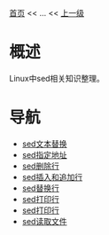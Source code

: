 [首页](/index.md) << ... << [上一级](../index.md)

# 概述
Linux中sed相关知识整理。

# 导航
- [sed文本替换](sed文本替换.md)
- [sed指定地址](sed指定地址.md)
- [sed删除行](sed删除行.md)
- [sed插入和追加行](sed插入和追加行.md)
- [sed替换行](sed替换行.md)    
- [sed打印行](sed打印行.md)
- [sed打印行](sed打印行.md)
- [sed读取文件](sed读取文件.md)

